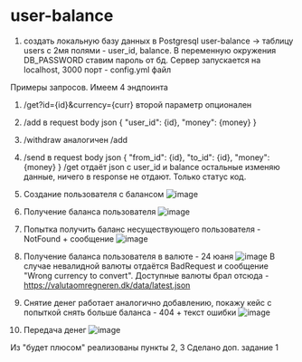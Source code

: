 # user-balance
1. создать локальную базу данных в Postgresql user-balance -> таблицу users с 2мя полями - user_id, balance.
В переменную окружения DB_PASSWORD ставим пароль от бд.
Сервер запускается на localhost, 3000 порт - config.yml файл

Примеры запросов.
Имеем 4 эндпоинта
1. /get?id={id}&currency={curr}
второй параметр опционален
2. /add
в request body json
{
"user_id": {id},
"money": {money}
}
3. /withdraw аналогичен /add
4. /send
в request body json
{
"from_id": {id},
"to_id": {id},
"money":{money}
}
/get отдаёт json с user_id и balance
остальные изменяю данные, ничего в response не отдают. Только статус код.

1. Создание пользователя с балансом ![image](https://user-images.githubusercontent.com/61359396/192157509-237c66d1-3ae5-47c9-a904-e1329fe2a032.png)
2. Получение баланса пользователя ![image](https://user-images.githubusercontent.com/61359396/192157567-6b77dd91-366c-4477-b39f-433c5a57e335.png)
3. Попытка получить баланс несуществующего пользователя - NotFound + сообщение ![image](https://user-images.githubusercontent.com/61359396/192157614-e769cf47-7bf2-4d63-a016-0e2457e837c2.png)
4. Получение баланса пользователя в валюте - 24 юаня ![image](https://user-images.githubusercontent.com/61359396/192157655-9f93d672-b975-4429-bb81-88ddeb253e5d.png)
В случае невалидной валюты отдаётся BadRequest и сообщение "Wrong currency to convert". Доступные валюты брал отсюда - https://valutaomregneren.dk/data/latest.json
5. Снятие денег работает аналогично добавлению, покажу кейс с попыткой снять больше баланса - 404 + текст ошибки ![image](https://user-images.githubusercontent.com/61359396/192160118-b1c40096-0461-480e-8901-902cc4961e3f.png)
6. Передача денег ![image](https://user-images.githubusercontent.com/61359396/192160143-18a76e45-8f89-457d-a02e-2063e22ed2c1.png)

Из "будет плюсом" реализованы пункты 2, 3
Сделано доп. задание 1

